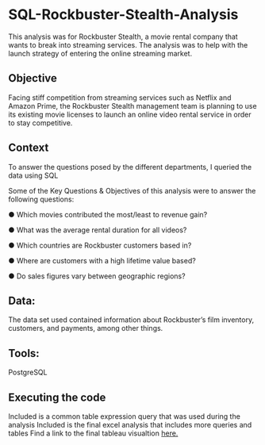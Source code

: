 # SQL-Rockbuster-Stealth-Analysis

This analysis was for Rockbuster Stealth, a movie rental company that wants to break into streaming services. The analysis was to help with the launch strategy of entering the online streaming market.

## Objective
Facing stiff competition from streaming services such as Netflix and Amazon Prime, the Rockbuster Stealth management team is planning to use its existing movie licenses to launch an online video rental service in order to stay competitive.

## Context
To answer the questions posed by the different departments, I queried the data using SQL

Some of the Key Questions & Objectives of this analysis were to answer the following questions:

● Which movies contributed the most/least to revenue gain?

● What was the average rental duration for all videos?

● Which countries are Rockbuster customers based in?

● Where are customers with a high lifetime value based?

● Do sales figures vary between geographic regions?

## Data:
The data set used contained information about Rockbuster’s film inventory, customers, and payments, among other things.

## Tools:
PostgreSQL

## Executing the code
Included is a common table expression query that was used during the analysis
Included is the final excel analysis that includes more queries and tables
Find a link to the final tableau visualtion [here.](https://public.tableau.com/app/profile/kathleen.guzic/viz/shared/BRGMXTRXC)
